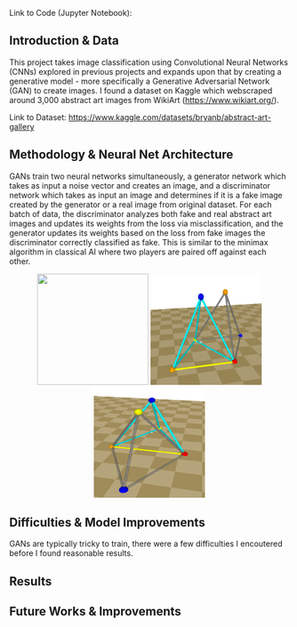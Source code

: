 <script src="https://cdn.mathjax.org/mathjax/latest/MathJax.js?config=TeX-AMS-MML_HTMLorMML" type="text/javascript"></script>

Link to Code (Jupyter Notebook):

## Introduction & Data

This project takes image classification using Convolutional Neural Networks (CNNs) explored in previous projects and expands upon that by creating a generative model - more specifically a Generative Adversarial Network (GAN) to create images. I found a dataset on Kaggle which webscraped around 3,000 abstract art images from WikiArt (https://www.wikiart.org/). 

Link to Dataset: https://www.kaggle.com/datasets/bryanb/abstract-art-gallery

## Methodology & Neural Net Architecture
GANs train two neural networks simultaneously, a generator network which takes as input a noise vector and creates an image, and a discriminator network which takes as input an image and determines if it is a fake image created by the generator or a real image from original dataset. For each batch of data, the discriminator analyzes both fake and real abstract art images and updates its weights from the loss via misclassification, and the generator updates its weights based on the loss from fake images the discriminator correctly classified as fake. This is similar to the minimax algorithm in classical AI where two players are paired off against each other.

<p align="center">
  <img width="200" height="200" src="https://github.com/ChadHayes91/LSGAN-Abstract-Art/tree/main/Images">
  <img width="200" height="200" src="https://github.com/ChadHayes91/Pathfinding_TetRobot/blob/master/Images/Tet_Right.PNG?raw=true">
  <img width="200" height="200" src="https://github.com/ChadHayes91/Pathfinding_TetRobot/blob/master/Images/Tet_Oppo.PNG?raw=true">
</p>

## Difficulties & Model Improvements
GANs are typically tricky to train, there were a few difficulties I encoutered before I found reasonable results.

## Results

## Future Works & Improvements
